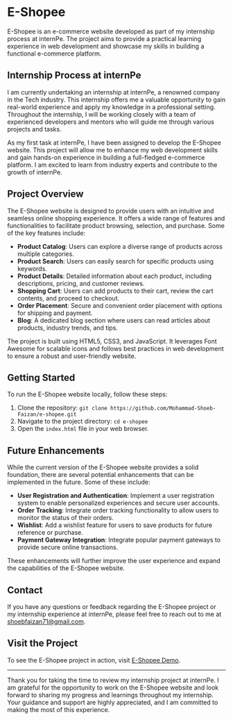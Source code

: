 # E-Shopee

E-Shopee is an e-commerce website developed as part of my internship process at internPe. The project aims to provide a practical learning experience in web development and showcase my skills in building a functional e-commerce platform.

## Internship Process at internPe

I am currently undertaking an internship at internPe, a renowned company in the Tech industry. This internship offers me a valuable opportunity to gain real-world experience and apply my knowledge in a professional setting. Throughout the internship, I will be working closely with a team of experienced developers and mentors who will guide me through various projects and tasks.

As my first task at internPe, I have been assigned to develop the E-Shopee website. This project will allow me to enhance my web development skills and gain hands-on experience in building a full-fledged e-commerce platform. I am excited to learn from industry experts and contribute to the growth of internPe.

## Project Overview

The E-Shopee website is designed to provide users with an intuitive and seamless online shopping experience. It offers a wide range of features and functionalities to facilitate product browsing, selection, and purchase. Some of the key features include:

- **Product Catalog**: Users can explore a diverse range of products across multiple categories.
- **Product Search**: Users can easily search for specific products using keywords.
- **Product Details**: Detailed information about each product, including descriptions, pricing, and customer reviews.
- **Shopping Cart**: Users can add products to their cart, review the cart contents, and proceed to checkout.
- **Order Placement**: Secure and convenient order placement with options for shipping and payment.
- **Blog**: A dedicated blog section where users can read articles about products, industry trends, and tips.

The project is built using HTML5, CSS3, and JavaScript. It leverages Font Awesome for scalable icons and follows best practices in web development to ensure a robust and user-friendly website.

## Getting Started

To run the E-Shopee website locally, follow these steps:

1. Clone the repository: `git clone https://github.com/Mohammad-Shoeb-Faizan/e-shopee.git`
2. Navigate to the project directory: `cd e-shopee`
3. Open the `index.html` file in your web browser.

## Future Enhancements

While the current version of the E-Shopee website provides a solid foundation, there are several potential enhancements that can be implemented in the future. Some of these include:

- **User Registration and Authentication**: Implement a user registration system to enable personalized experiences and secure user accounts.
- **Order Tracking**: Integrate order tracking functionality to allow users to monitor the status of their orders.
- **Wishlist**: Add a wishlist feature for users to save products for future reference or purchase.
- **Payment Gateway Integration**: Integrate popular payment gateways to provide secure online transactions.

These enhancements will further improve the user experience and expand the capabilities of the E-Shopee website.

## Contact

If you have any questions or feedback regarding the E-Shopee project or my internship experience at internPe, please feel free to reach out to me at shoebfaizan71@gmail.com.

## Visit the Project

To see the E-Shopee project in action, visit [E-Shopee Demo](https://mohammad-shoeb-faizan.github.io/E-Shopee.github.io/).

---

Thank you for taking the time to review my internship project at internPe. I am grateful for the opportunity to work on the E-Shopee website and look forward to sharing my progress and learnings throughout my internship. Your guidance and support are highly appreciated, and I am committed to making the most of this experience.
